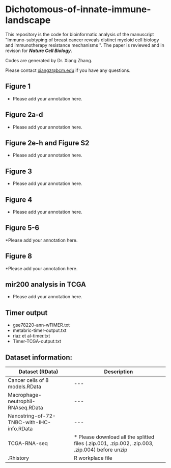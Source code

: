 # Dichotomous-of-innate-immune-landscape
This repository is the code for bioinformatic analysis of the manuscript "Immuno-subtyping of breast cancer reveals distinct myeloid cell biology and immunotherapy resistance mechanisms ". The paper is reviewed and in revison for ***Nature Cell Biology***.

Codes are generated by Dr. Xiang Zhang.

Please contact xiangz@bcm.edu if you have any questions.

## Figure 1

* Please add your annotation here.

## Figure 2a-d

* Please add your annotation here.

## Figure 2e-h and Figure S2

* Please add your annotation here.

## Figure 3

* Please add your annotation here.

## Figure 4

* Please add your annotation here.

## Figure 5-6

*Please add your annotation here.

## Figure 8

*Please add your annotation here.

## mir200 analysis in TCGA

* Please add your annotation here.

## Timer output

* gse78220-ann-wTIMER.txt
* metabric-timer-output.txt
* riaz et al-timer.txt
* Timer-TCGA-output.txt

## Dataset information:
| Dataset (RData) | Description |
| --- | --- |
| Cancer cells of 8 models.RData | --- |
| Macrophage-neutrophil-RNAseq.RData| --- |
| Nanostring-of-72-TNBC-with-IHC-info.RData | --- |
| TCGA-RNA-seq| * Please download all the splitted files (.zip.001, .zip.002, .zip.003, .zip.004) before unzip  |
| .Rhistory | R workplace file| 
